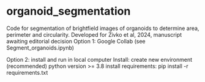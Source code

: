 # organoid_segmentation
Code for segmentation of brightfield images of organoids to determine area, perimeter and circularity. Developed for Zivko et al, 2024, manuscript awaiting editorial decision
Option 1: Google Collab (see Segment_organoids.ipynb)

Option 2: install and run in local computer
Install:
create new environment (recommended) python version >= 3.8
install requirements: pip install -r requirements.txt
